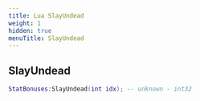 ```yaml
---
title: Lua SlayUndead
weight: 1
hidden: true
menuTitle: SlayUndead
---
```

## SlayUndead
```lua
StatBonuses:SlayUndead(int idx); -- unknown - int32
```